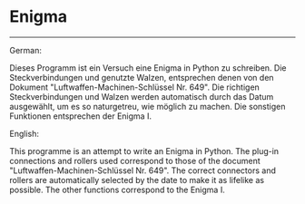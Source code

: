 # Enigma

-------------------------------

German:

Dieses Programm ist ein Versuch eine Enigma in Python zu schreiben.
Die Steckverbindungen und genutzte Walzen, entsprechen denen von den Dokument "Luftwaffen-Machinen-Schlüssel Nr. 649".
Die richtigen Steckverbindungen und Walzen werden automatisch durch das Datum ausgewählt, um es so naturgetreu, wie möglich zu machen.
Die sonstigen Funktionen entsprechen der Enigma I.


English:

This programme is an attempt to write an Enigma in Python.
The plug-in connections and rollers used correspond to those of the document "Luftwaffen-Machinen-Schlüssel Nr. 649".
The correct connectors and rollers are automatically selected by the date to make it as lifelike as possible.
The other functions correspond to the Enigma I.
